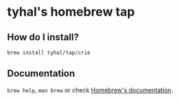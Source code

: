 # tyhal's homebrew tap

## How do I install?

```
brew install tyhal/tap/crie
```

## Documentation

`brew help`, `man brew` or check [Homebrew's documentation](https://docs.brew.sh).
